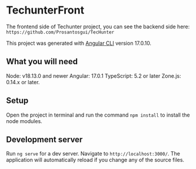 # TechunterFront
The frontend side of Techunter project, you can see the backend side here: `https://github.com/Prosantosgui/TecHunter` 

This project was generated with [Angular CLI](https://github.com/angular/angular-cli) version 17.0.10.

## What you will need

Node: v18.13.0 and newer
Angular: 17.0.1
TypeScript: 5.2 or later
Zone.js: 0.14.x or later.

## Setup

Open the project in terminal and run the command `npm install` to install the node modules.

## Development server

Run `ng serve` for a dev server. Navigate to `http://localhost:3000/`. The application will automatically reload if you change any of the source files.

